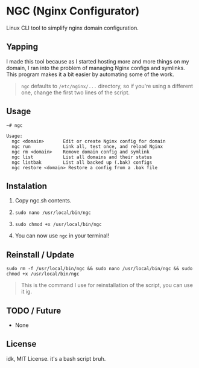 # NGC (Nginx Configurator)

Linux CLI tool to simplify nginx domain configuration.

## Yapping

I made this tool because as I started hosting more and more things on my domain, I ran into the problem of managing Nginx configs and symlinks. This program makes it a bit easier by automating some of the work.

> `ngc` defaults to `/etc/nginx/...` directory, so if you're using a different one, change the first two lines of the script.

## Usage

`~# ngc`

```text
Usage:
  ngc <domain>       Edit or create Nginx config for domain
  ngc run            Link all, test once, and reload Nginx
  ngc rm <domain>    Remove domain config and symlink
  ngc list           List all domains and their status
  ngc listbak        List all backed up (.bak) configs
  ngc restore <domain> Restore a config from a .bak file
```

## Instalation

1. Copy ngc.sh contents.

2. `sudo nano /usr/local/bin/ngc`

3. `sudo chmod +x /usr/local/bin/ngc`

4. You can now use `ngc` in your terminal!

## Reinstall / Update

`sudo rm -f /usr/local/bin/ngc && sudo nano /usr/local/bin/ngc && sudo chmod +x /usr/local/bin/ngc`

> This is the command I use for reinstallation of the script, you can use it ig.

## TODO / Future

- None

## License

idk, MIT License. it's a bash script bruh.

